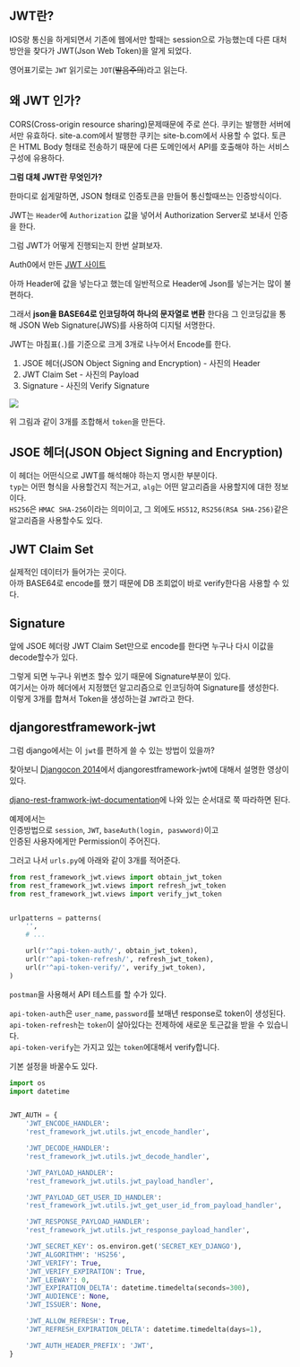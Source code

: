 ## JWT란?
IOS랑 통신을 하게되면서 기존에 웹에서만 할때는 session으로 가능했는데 다른 대처방안을 찾다가
JWT(Json Web Token)을 알게 되었다.

영어표기로는 `JWT` 읽기로는 `JOT`(~~발음주의~~)라고 읽는다. 

## 왜 JWT 인가?
CORS(Cross-origin resource sharing)문제때문에 주로 쓴다.
쿠키는 발행한 서버에서만 유효하다. site-a.com에서 발행한 쿠키는 site-b.com에서 사용할 수 없다.
토큰은 HTML Body 형태로 전송하기 때문에 다른 도메인에서 API를 호출해야 하는 서비스 구성에 유용하다.

**그럼 대체 JWT란 무엇인가?**

한마디로 쉽게말하면, JSON 형태로 인증토큰을 만들어 통신할때쓰는 인증방식이다.

JWT는 `Header`에 `Authorization` 값을 넣어서 Authorization Server로 보내서 인증을 한다.

그럼 JWT가 어떻게 진행되는지 한번 살펴보자.

Auth0에서 만든 [JWT 사이트](https://jwt.io/introduction/)

아까 Header에 값을 넣는다고 했는데 일반적으로 Header에 Json를 넣는거는 많이 불편하다.

그래서 **json을 BASE64로 인코딩하여 하나의 문자열로 변환** 한다음 그 인코딩값을 통해 JSON Web Signature(JWS)를 사용하여 디지털 서명한다. 

JWT는 마침표(`.`)를 기준으로 크게 3개로 나누어서 Encode를 한다.<br>
1. JSOE 헤더(JSON Object Signing and Encryption) - 사진의 Header<br>
2. JWT Claim Set - 사진의 Payload<br>
3. Signature - 사진의 Verify Signature<br>

![](https://gist.githubusercontent.com/LeoHeo/c9678154b1dadd85add5862b30e969f8/raw/f76b28d3633908efe0ad1777ee333592ee5efc4a/jwt2.png)

위 그림과 같이 3개를 조합해서 `token`을 만든다.

## JSOE 헤더(JSON Object Signing and Encryption)
이 헤더는 어떤식으로 JWT를 해석해야 하는지 명시한 부분이다.<br>
`typ`는 어떤 형식을 사용할건지 적는거고, `alg`는 어떤 알고리즘을 사용할지에 대한 정보이다.<br>
`HS256`은 `HMAC SHA-256`이라는 의미이고, 그 외에도 `HS512`, `RS256(RSA SHA-256)`같은 알고리즘을 사용할수도 있다.<br>

## JWT Claim Set
실제적인 데이터가 들어가는 곳이다.<br>
아까 BASE64로 encode를 했기 때문에 DB 조회없이 바로 verify한다음 사용할 수 있다.

## Signature
앞에 JSOE 헤더랑 JWT Claim Set만으로 encode를 한다면 누구나 다시 이값을 decode할수가 있다.

그렇게 되면 누구나 위변조 할수 있기 때문에 Signature부분이 있다.<br>
여기서는 아까 헤더에서 지정했던 알고리즘으로 인코딩하여 Signature를 생성한다.<br>
이렇게 3개를 합쳐서 Token을 생성하는걸 `JWT`라고 한다.<br>

## djangorestframework-jwt
그럼 django에서는 이 `jwt`를 편하게 쓸 수 있는 방법이 있을까?

찾아보니 [Djangocon 2014](https://www.youtube.com/watch?v=825hodQ61bg)에서 djangorestframework-jwt에 대해서 설명한 영상이 있다.

[djano-rest-framwork-jwt-documentation](http://getblimp.github.io/django-rest-framework-jwt/)에 나와 있는 순서대로 쭉 따라하면 된다.

예제에서는<br>
인증방법으로 `session`, `JWT`, `baseAuth(login, paswword)`이고<br>
인증된 사용자에게만 Permission이 주어진다.

그러고 나서 `urls.py`에 아래와 같이 3개를 적어준다.

```python
from rest_framework_jwt.views import obtain_jwt_token
from rest_framework_jwt.views import refresh_jwt_token
from rest_framework_jwt.views import verify_jwt_token


urlpatterns = patterns(
    '',
    # ...

    url(r'^api-token-auth/', obtain_jwt_token),
    url(r'^api-token-refresh/', refresh_jwt_token),
    url(r'^api-token-verify/', verify_jwt_token),
)
```

`postman`을 사용해서 API 테스트를 할 수가 있다.

`api-token-auth`은 `user_name`, `password`를 보매년 response로 token이 생성된다.<br>
`api-token-refresh`는 `token`이 살아있다는 전제하에 새로운 토근값을 받을 수 있습니다.<br>
`api-token-verify`는 가지고 있는 `token`에대해서 verify합니다.<br>

기본 설정을 바꿀수도 있다.
```python
import os
import datetime


JWT_AUTH = {
    'JWT_ENCODE_HANDLER':
    'rest_framework_jwt.utils.jwt_encode_handler',

    'JWT_DECODE_HANDLER':
    'rest_framework_jwt.utils.jwt_decode_handler',

    'JWT_PAYLOAD_HANDLER':
    'rest_framework_jwt.utils.jwt_payload_handler',

    'JWT_PAYLOAD_GET_USER_ID_HANDLER':
    'rest_framework_jwt.utils.jwt_get_user_id_from_payload_handler',

    'JWT_RESPONSE_PAYLOAD_HANDLER':
    'rest_framework_jwt.utils.jwt_response_payload_handler',

    'JWT_SECRET_KEY': os.environ.get('SECRET_KEY_DJANGO'),
    'JWT_ALGORITHM': 'HS256',
    'JWT_VERIFY': True,
    'JWT_VERIFY_EXPIRATION': True,
    'JWT_LEEWAY': 0,
    'JWT_EXPIRATION_DELTA': datetime.timedelta(seconds=300),
    'JWT_AUDIENCE': None,
    'JWT_ISSUER': None,

    'JWT_ALLOW_REFRESH': True,
    'JWT_REFRESH_EXPIRATION_DELTA': datetime.timedelta(days=1),

    'JWT_AUTH_HEADER_PREFIX': 'JWT',
}
```